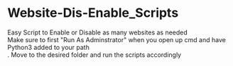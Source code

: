 # Website-Dis-Enable_Scripts
Easy Script to Enable or Disable as many websites as needed<br/> 
Make sure to first "Run As Adminstrator" when you open up cmd and have Python3 added to your path <br/>.
Move to the desired folder and run the scripts accordingly <br/>

